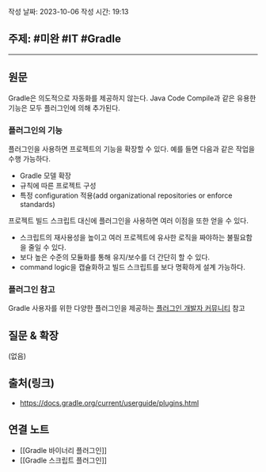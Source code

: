 작성 날짜: 2023-10-06
작성 시간: 19:13

## 주제: #미완 #IT #Gradle

----
## 원문

Gradle은 의도적으로 자동화를 제공하지 않는다.  Java Code Compile과 같은 유용한 기능은 모두 플러그인에 의해 추가된다. 

### 플러그인의 기능

플러그인을 사용하면 프로젝트의 기능을 확장할 수 있다. 예를 들면 다음과 같은 작업을 수행 가능하다.

- Gradle 모델 확장
- 규칙에 따른 프로젝트 구성
- 특정 configuration 적용(add organizational repositories or enforce standards)

프로젝트 빌드 스크립트 대신에 플러그인을 사용하면 여러 이점을 또한 얻을 수 있다.

- 스크립트의 재사용성을 높이고 여러 프로젝트에 유사한 로직을 짜야하는 불필요함을 줄일 수 있다.
- 보다 높은 수준의 모듈화를 통해 유지/보수를 더 간단히 할 수 있다.
- command logic을 캡슐화하고 빌드 스크립트를 보다 명확하게 설계 가능하다.


### 플러그인 참고

Gradle 사용자를 위한 다양한 플러그인을 제공하는 [플러그인 개발자 커뮤니티](https://plugins.gradle.org/?_gl=1*px7vbx*_ga*MTk1ODI1ODcyMy4xNjk2NDk2MDgx*_ga_7W7NC6YNPT*MTY5NzQ1NTUwNC42LjEuMTY5NzQ2MDA5Mi4yOC4wLjA.) 참고



## 질문 & 확장

(없음)

## 출처(링크)
- https://docs.gradle.org/current/userguide/plugins.html

## 연결 노트
- [[Gradle 바이너리 플러그인]]
- [[Gradle 스크립트 플러그인]]









